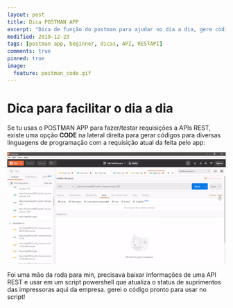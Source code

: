 ```yaml
---
layout: post
title: Dica POSTMAN APP
excerpt: "Dica de função do postman para ajudar no dia a dia, gere códigos para requisições à APIs. "
modified: 2019-12-23
tags: [postman app, beginner, dicas, API, RESTAPI]
comments: true
pinned: true
image:
  feature: postman_code.gif
---
```

# Dica para facilitar o dia a dia 

Se tu usas o POSTMAN APP para fazer/testar requisições a APIs REST, existe uma opção **CODE** na lateral direita para gerar códigos para diversas linguagens de programação com a requisição atual da feita pelo app:

![Video postman code](/img/postman_code_2.gif)

 Foi uma mão da roda para min, precisava baixar informações de uma API REST e usar em um script powershell que atualiza o status de suprimentos das impressoras aqui da empresa. gerei o código pronto para usar no script!
